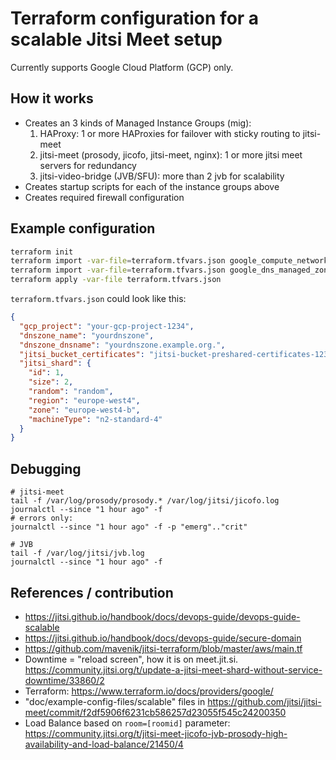 # Terraform configuration for a scalable Jitsi Meet setup

Currently supports Google Cloud Platform (GCP) only.

## How it works

- Creates an 3 kinds of Managed Instance Groups (mig):
  1. HAProxy: 1 or more HAProxies for failover with sticky routing to jitsi-meet
  2. jitsi-meet (prosody, jicofo, jitsi-meet, nginx): 1 or more jitsi meet servers for redundancy
  3. jitsi-video-bridge (JVB/SFU): more than 2 jvb for scalability
- Creates startup scripts for each of the instance groups above
- Creates required firewall configuration

## Example configuration

```bash
terraform init
terraform import -var-file=terraform.tfvars.json google_compute_network.default default
terraform import -var-file=terraform.tfvars.json google_dns_managed_zone.default [name of your preconfigured dns zone]
terraform apply -var-file terraform.tfvars.json
```

`terraform.tfvars.json` could look like this:

```json
{
  "gcp_project": "your-gcp-project-1234",
  "dnszone_name": "yourdnszone",
  "dnszone_dnsname": "yourdnszone.example.org.",
  "jitsi_bucket_certificates": "jitsi-bucket-preshared-certificates-1234",
  "jitsi_shard": {
    "id": 1,
    "size": 2,
    "random": "random",
    "region": "europe-west4",
    "zone": "europe-west4-b",
    "machineType": "n2-standard-4"
  }
}
```

## Debugging
```
# jitsi-meet
tail -f /var/log/prosody/prosody.* /var/log/jitsi/jicofo.log
journalctl --since "1 hour ago" -f
# errors only:
journalctl --since "1 hour ago" -f -p "emerg".."crit"

# JVB
tail -f /var/log/jitsi/jvb.log
journalctl --since "1 hour ago" -f
```

## References / contribution

- https://jitsi.github.io/handbook/docs/devops-guide/devops-guide-scalable
- https://jitsi.github.io/handbook/docs/devops-guide/secure-domain
- https://github.com/mavenik/jitsi-terraform/blob/master/aws/main.tf
- Downtime = "reload screen", how it is on meet.jit.si. https://community.jitsi.org/t/update-a-jitsi-meet-shard-without-service-downtime/33860/2
- Terraform: https://www.terraform.io/docs/providers/google/
- "doc/example-config-files/scalable" files in https://github.com/jitsi/jitsi-meet/commit/f2df5906f6231cb586257d23055f545c24200350
- Load Balance based on `room=[roomid]` parameter: https://community.jitsi.org/t/jitsi-meet-jicofo-jvb-prosody-high-availability-and-load-balance/21450/4
